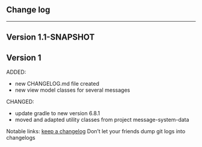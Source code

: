 ## Change log
----------------------

Version 1.1-SNAPSHOT
-------------




Version 1
-------------

ADDED:

- new CHANGELOG.md file created
- new view model classes for several messages

CHANGED:

- update gradle to new version 6.8.1
- moved and adapted utility classes from project message-system-data

Notable links:
[keep a changelog](http://keepachangelog.com/en/1.0.0/) Don’t let your friends dump git logs into
changelogs
